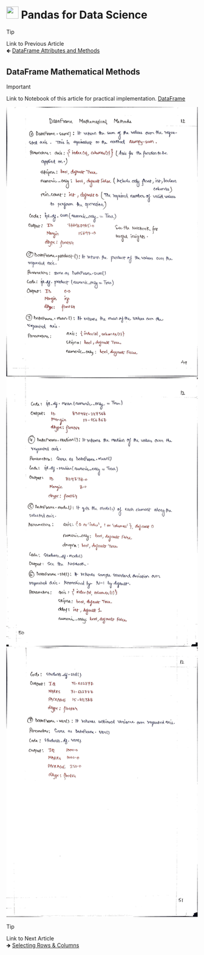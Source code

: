 # <picture> <source srcset="https://pandas.pydata.org/static/img/pandas_mark_white.svg" type="image/webp"> <img src="https://pandas.pydata.org/static/img/pandas_mark_white.svg" width="32" height="32"> </picture> Pandas for Data Science 


> [!TIP]  
> Link to Previous Article  
> 🡸 [DataFrame Attributes and Methods](./111_dataframes_attributes_methods.md)

## DataFrame Mathematical Methods

> [!IMPORTANT]  
> Link to Notebook of this article for practical implementation.
> [DataFrame](../Notebooks/112_dataframes_mathematical_methods.ipynb)

![Page 01](../Resources/Images/112_01.jpeg) 
![Page 02](../Resources/Images/112_02.jpeg) 
![Page 03](../Resources/Images/112_03.jpeg)

> [!TIP]  
> Link to Next Article  
> 🡺 [Selecting Rows & Columns](./113_selecting_rows_and_columns.md)